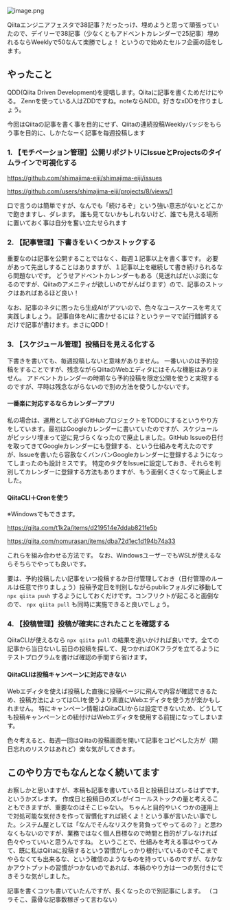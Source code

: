 ![image.png](https://qiita-image-store.s3.ap-northeast-1.amazonaws.com/0/122800/91053713-a855-593d-636d-5bf94348093a.png)

Qiitaエンジニアフェスタで38記事？だったっけ、埋めようと思って頑張っていたので、デイリーで38記事（少なくともアドベントカレンダーで25記事）埋めれるならWeeklyで50なんて楽勝でしょ！
というので始めたセルフ企画の話をします。

## やったこと
QDD(Qiita Driven Development)を提唱します。Qiitaに記事を書くためだけにやる。
Zennを使っている人はZDDですね。noteならNDD。好きなxDDを作りましょう。

今回はQiitaの記事を書く事を目的にせず、Qiitaの連続投稿Weeklyバッジをもらう事を目的に、しかたなーく記事を毎週投稿します

### 1. 【モチベーション管理】公開リポジトリにIssueとProjectsのタイムラインで可視化する
https://github.com/shimajima-eiji/shimajima-eiji/issues

https://github.com/users/shimajima-eiji/projects/8/views/1

口で言うのは簡単ですが、なんでも「続けるぞ」という強い意志がないとどこかで飽きますし、ダレます。
誰も見てないかもしれないけど、誰でも見える場所に置いておく事は自分を奮い立たせられます

### 2. 【記事管理】下書きをいくつかストックする
重要なのは記事を公開することではなく、毎週１記事以上を書く事です。
必要があって先出しすることはありますが、１記事以上を継続して書き続けられるなら問題ないです。
どうせアドベントカレンダーもある（見送ればだいぶ楽になるのですが、Qiitaのアメニティが欲しいのでがんばります）ので、記事のストックはあればあるほど良い！

なお、記事のネタに困ったら生成AIがアツいので、色々なユースケースを考えて実践しましょう。
記事自体をAIに書かせるには？というテーマで試行錯誤するだけで記事が書けます。まさにQDD！

### 3. 【スケジュール管理】投稿日を見える化する
下書きを書いても、毎週投稿しないと意味がありません。
一番いいのは予約投稿をすることですが、残念ながらQiitaのWebエディタにはそんな機能はありません。
アドベントカレンダーの時期なら予約投稿を限定公開を使うと実現するのですが、平時は残念ながらないので別の方法を使うしかないです。

#### 一番楽に対応するならカレンダーアプリ
私の場合は、運用として必ずGitHubプロジェクトをTODOにするというやり方をしています。最初はGoogleカレンダーに書いていたのですが、スケジュールがビッシリ埋まって逆に見づらくなったので廃止しました。GitHub Issueの日付を取ってきてGoogleカレンダーにも登録する、という仕組みを考えたのですが、Issueを書いたら容赦なくバンバンGoogleカレンダーに登録するようになってしまったのも設計ミスです。
特定のタグをIssueに設定しておき、それらを判別してカレンダーに登録する方法もありますが、もう面倒くさくなって廃止しました。

#### QiitaCLI＋Cronを使う
※Windowsでもできます。

https://qiita.com/t1k2a/items/d219514e7ddab821fe5b

https://qiita.com/nomurasan/items/dba72d1ec1d194b74a33

これらを組み合わせる方法です。
なお、WindowsユーザーでもWSLが使えるならそちらでやっても良いです。

要は、予約投稿したい記事をいつ投稿するか日付管理しておき（日付管理のルールは任意で作りましょう）投稿予定日を判別しながらpublicフォルダに移動して `npx qiita push` するようにしておくだけです。コンフリクトが起こると面倒なので、 `npx qiita pull` も同時に実施できると良いでしょう。

### 4. 【投稿管理】投稿が確実にされたことを確認する
QiitaCLIが使えるなら `npx qiita pull` の結果を追いかければ良いです。全ての記事から当日ないし前日の投稿を探して、見つかればOKフラグを立てるようにテストプログラムを書けば確認の手間すら省けます。

#### QiitaCLIは投稿キャンペーンに対応できない
Webエディタを使えば投稿した直後に投稿ページに飛んで内容が確認できるため、投稿方法によってはCLIを使うより素直にWebエディタを使う方が楽かもしれません。
特にキャンペーン情報はQiitaCLIからは設定できないため、どうしても投稿キャンペーンとの紐付けはWebエディタを使用する前提になってしまいます。

色々考えると、毎週一回はQiitaの投稿画面を開いて記事をコピペした方が（期日忘れのリスクはあれど）楽な気がしてきます。

## このやり方でもなんとなく続いてます
お察しかと思いますが、本稿も記事を書いている日と投稿日はズレるはずです。
というかズレます。
作成日と投稿日のズレがイコールストックの量と考えることもできますが、重要なのはそこじゃない。
ちゃんと目的やいくつかの運用上で対処可能な気付きを作って習慣化すれば続くよ！という事が言いたい事でした。システム屋としては「なんでそんなリスクを背負ってやってるの？」と思わなくもないのですが、業務ではなく個人目標なので時間と目的がブレなければ色々やっていいと思うんですね。
ということで、仕組みを考える事はやってみて、既に私はQiitaに投稿するという習慣がしっかり根付いているのでそこまでやらなくても出来るな、という確信のようなものを持っているのですが、なかなかアウトプットの習慣がつかないのであれば、本稿のやり方は一つの気付きにできそうな気がしました。

記事を書くコツも書いていたんですが、長くなったので別記事にします。
（コラそこ、露骨な記事数稼ぎって言わない）
